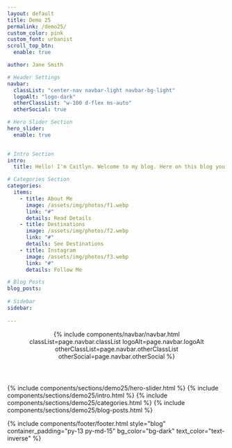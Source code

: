 ```yaml
---
layout: default
title: Demo 25
permalink: /demo25/
custom_color: pink
custom_font: urbanist
scroll_top_btn:
  enable: true

author: Jane Smith

# Header Settings
navbar:
  classList: "center-nav navbar-light navbar-bg-light"
  logoAlt: "logo-dark"
  otherClassList: "w-100 d-flex ms-auto"
  otherSocial: true

# Hero Slider Section
hero_slider:
  enable: true
  

# Intro Section
intro:
  title: Hello! I'm Caitlyn. Welcome to my blog. Here on this blog you will be able to find travel diary with traveling tips.

# Categories Section
categories:
  items:
    - title: About Me
      image: /assets/img/photos/f1.webp
      link: "#"
      details: Read Details
    - title: Destinations
      image: /assets/img/photos/f2.webp
      link: "#"
      details: See Destinations
    - title: Instagram
      image: /assets/img/photos/f3.webp
      link: "#"
      details: Follow Me

# Blog Posts
blog_posts:
  
# Sidebar
sidebar:
  
---
```

<div class="content-wrapper">
<header class="wrapper bg-gray">
{% include components/navbar/navbar.html 
    classList=page.navbar.classList
    logoAlt=page.navbar.logoAlt
    otherClassList=page.navbar.otherClassList
    otherSocial=page.navbar.otherSocial
%}
</header>
<!-- /header -->

{% include components/sections/demo25/hero-slider.html %}
{% include components/sections/demo25/intro.html %}
{% include components/sections/demo25/categories.html %}
{% include components/sections/demo25/blog-posts.html %}

</div>
{% include components/footer/footer.html 
  style="blog" 
  container_padding="py-13 py-md-15"
  bg_color="bg-dark"
  text_color="text-inverse"
%}
